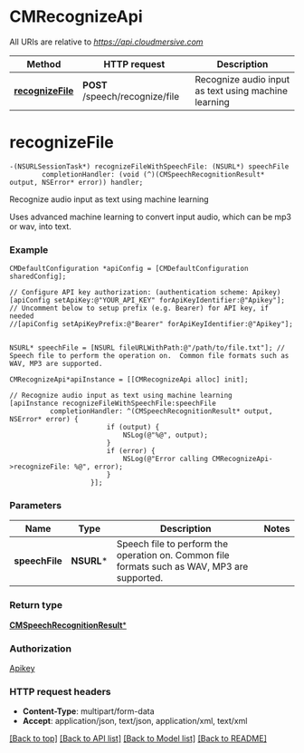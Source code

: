 # CMRecognizeApi

All URIs are relative to *https://api.cloudmersive.com*

Method | HTTP request | Description
------------- | ------------- | -------------
[**recognizeFile**](CMRecognizeApi.md#recognizefile) | **POST** /speech/recognize/file | Recognize audio input as text using machine learning


# **recognizeFile**
```objc
-(NSURLSessionTask*) recognizeFileWithSpeechFile: (NSURL*) speechFile
        completionHandler: (void (^)(CMSpeechRecognitionResult* output, NSError* error)) handler;
```

Recognize audio input as text using machine learning

Uses advanced machine learning to convert input audio, which can be mp3 or wav, into text.

### Example 
```objc
CMDefaultConfiguration *apiConfig = [CMDefaultConfiguration sharedConfig];

// Configure API key authorization: (authentication scheme: Apikey)
[apiConfig setApiKey:@"YOUR_API_KEY" forApiKeyIdentifier:@"Apikey"];
// Uncomment below to setup prefix (e.g. Bearer) for API key, if needed
//[apiConfig setApiKeyPrefix:@"Bearer" forApiKeyIdentifier:@"Apikey"];


NSURL* speechFile = [NSURL fileURLWithPath:@"/path/to/file.txt"]; // Speech file to perform the operation on.  Common file formats such as WAV, MP3 are supported.

CMRecognizeApi*apiInstance = [[CMRecognizeApi alloc] init];

// Recognize audio input as text using machine learning
[apiInstance recognizeFileWithSpeechFile:speechFile
          completionHandler: ^(CMSpeechRecognitionResult* output, NSError* error) {
                        if (output) {
                            NSLog(@"%@", output);
                        }
                        if (error) {
                            NSLog(@"Error calling CMRecognizeApi->recognizeFile: %@", error);
                        }
                    }];
```

### Parameters

Name | Type | Description  | Notes
------------- | ------------- | ------------- | -------------
 **speechFile** | **NSURL***| Speech file to perform the operation on.  Common file formats such as WAV, MP3 are supported. | 

### Return type

[**CMSpeechRecognitionResult***](CMSpeechRecognitionResult.md)

### Authorization

[Apikey](../README.md#Apikey)

### HTTP request headers

 - **Content-Type**: multipart/form-data
 - **Accept**: application/json, text/json, application/xml, text/xml

[[Back to top]](#) [[Back to API list]](../README.md#documentation-for-api-endpoints) [[Back to Model list]](../README.md#documentation-for-models) [[Back to README]](../README.md)

